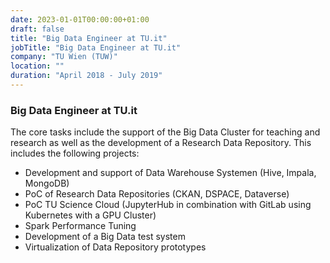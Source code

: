 ```yaml
---
date: 2023-01-01T00:00:00+01:00
draft: false
title: "Big Data Engineer at TU.it"
jobTitle: "Big Data Engineer at TU.it"
company: "TU Wien (TUW)"
location: ""
duration: "April 2018 - July 2019"
---
```

### Big Data Engineer at TU.it

The core tasks include the support of the Big Data Cluster for teaching and research as well as
the development of a Research Data Repository. This includes the following projects:
- Development and support of Data Warehouse Systemen (Hive, Impala, MongoDB)
- PoC of Research Data Repositories (CKAN, DSPACE, Dataverse)
- PoC TU Science Cloud (JupyterHub in combination with GitLab using Kubernetes with a GPU
Cluster)
- Spark Performance Tuning
- Development of a Big Data test system
- Virtualization of Data Repository prototypes